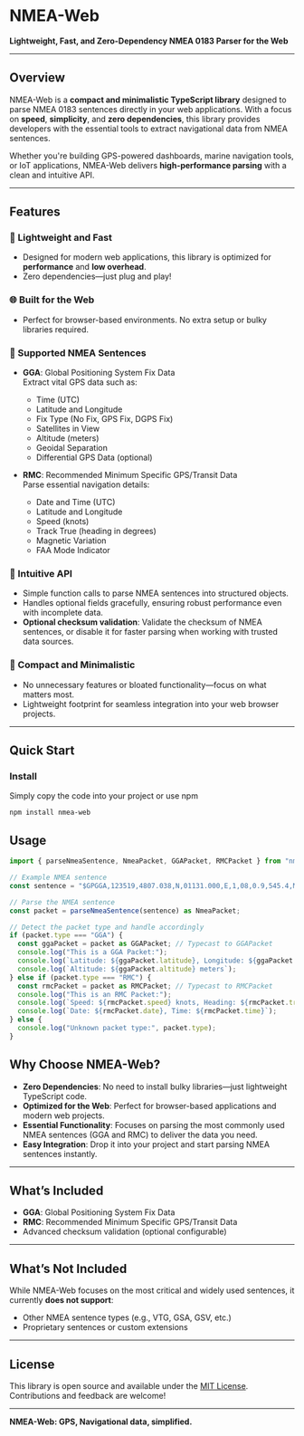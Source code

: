 # **NMEA-Web**

**Lightweight, Fast, and Zero-Dependency NMEA 0183 Parser for the Web**

---

## **Overview**

NMEA-Web is a **compact and minimalistic TypeScript library** designed to parse NMEA 0183 sentences directly in your web applications. With a focus on **speed**, **simplicity**, and **zero dependencies**, this library provides developers with the essential tools to extract navigational data from NMEA sentences.

Whether you're building GPS-powered dashboards, marine navigation tools, or IoT applications, NMEA-Web delivers **high-performance parsing** with a clean and intuitive API.

---

## **Features**

### **🚀 Lightweight and Fast**
- Designed for modern web applications, this library is optimized for **performance** and **low overhead**.
- Zero dependencies—just plug and play!

### **🌐 Built for the Web**
- Perfect for browser-based environments. No extra setup or bulky libraries required.

### **📡 Supported NMEA Sentences**
- **GGA**: Global Positioning System Fix Data  
  Extract vital GPS data such as:
  - Time (UTC)
  - Latitude and Longitude
  - Fix Type (No Fix, GPS Fix, DGPS Fix)
  - Satellites in View
  - Altitude (meters)
  - Geoidal Separation
  - Differential GPS Data (optional)

- **RMC**: Recommended Minimum Specific GPS/Transit Data  
  Parse essential navigation details:
  - Date and Time (UTC)
  - Latitude and Longitude
  - Speed (knots)
  - Track True (heading in degrees)
  - Magnetic Variation
  - FAA Mode Indicator

### **🔧 Intuitive API**
- Simple function calls to parse NMEA sentences into structured objects.
- Handles optional fields gracefully, ensuring robust performance even with incomplete data.
- **Optional checksum validation**: Validate the checksum of NMEA sentences, or disable it for faster parsing when working with trusted data sources.

### **📖 Compact and Minimalistic**
- No unnecessary features or bloated functionality—focus on what matters most.
- Lightweight footprint for seamless integration into your web browser projects.

---

## **Quick Start**

### Install
Simply copy the code into your project or use npm
```shell
npm install nmea-web
```

## Usage
```typescript
import { parseNmeaSentence, NmeaPacket, GGAPacket, RMCPacket } from "nmea-web";

// Example NMEA sentence
const sentence = "$GPGGA,123519,4807.038,N,01131.000,E,1,08,0.9,545.4,M,46.9,M,,*47";

// Parse the NMEA sentence
const packet = parseNmeaSentence(sentence) as NmeaPacket;

// Detect the packet type and handle accordingly
if (packet.type === "GGA") {
  const ggaPacket = packet as GGAPacket; // Typecast to GGAPacket
  console.log("This is a GGA Packet:");
  console.log(`Latitude: ${ggaPacket.latitude}, Longitude: ${ggaPacket.longitude}`);
  console.log(`Altitude: ${ggaPacket.altitude} meters`);
} else if (packet.type === "RMC") {
  const rmcPacket = packet as RMCPacket; // Typecast to RMCPacket
  console.log("This is an RMC Packet:");
  console.log(`Speed: ${rmcPacket.speed} knots, Heading: ${rmcPacket.trackTrue} degrees`);
  console.log(`Date: ${rmcPacket.date}, Time: ${rmcPacket.time}`);
} else {
  console.log("Unknown packet type:", packet.type);
}
```
## **Why Choose NMEA-Web?**

- **Zero Dependencies**: No need to install bulky libraries—just lightweight TypeScript code.
- **Optimized for the Web**: Perfect for browser-based applications and modern web projects.
- **Essential Functionality**: Focuses on parsing the most commonly used NMEA sentences (GGA and RMC) to deliver the data you need.
- **Easy Integration**: Drop it into your project and start parsing NMEA sentences instantly.

---

## **What’s Included**

- **GGA**: Global Positioning System Fix Data
- **RMC**: Recommended Minimum Specific GPS/Transit Data
- Advanced checksum validation (optional configurable)

---

## **What’s Not Included**

While NMEA-Web focuses on the most critical and widely used sentences, it currently **does not support**:

- Other NMEA sentence types (e.g., VTG, GSA, GSV, etc.)
- Proprietary sentences or custom extensions

---

## **License**

This library is open source and available under the [MIT License](https://opensource.org/licenses/MIT). Contributions and feedback are welcome!

---

**NMEA-Web: GPS, Navigational data, simplified.**
